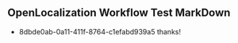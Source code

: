 ## OpenLocalization Workflow Test MarkDown

* 8dbde0ab-0a11-411f-8764-c1efabd939a5 
thanks!



<!--HONumber=Jan16_HO4-->

